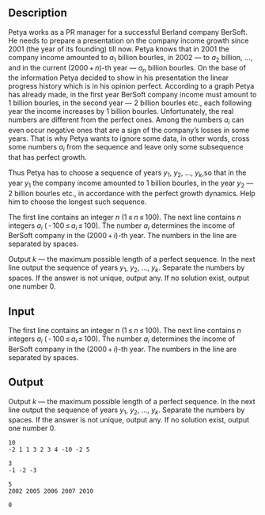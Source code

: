 ## Description

<div><p>Petya works as a PR manager for a successful Berland company BerSoft. He needs to prepare a presentation on the company income growth since <span class="tex-span">2001</span> (the year of its founding) till now. Petya knows that in <span class="tex-span">2001</span> the company income amounted to <span class="tex-span"><i>a</i><sub class="lower-index">1</sub></span> billion bourles, in <span class="tex-span">2002</span> — to <span class="tex-span"><i>a</i><sub class="lower-index">2</sub></span> billion, ..., and in the current <span class="tex-span">(2000 + <i>n</i>)</span>-th year — <span class="tex-span"><i>a</i><sub class="lower-index"><i>n</i></sub></span> billion bourles. On the base of the information Petya decided to show in his presentation the linear progress history which is in his opinion perfect. According to a graph Petya has already made, in the first year BerSoft company income must amount to <span class="tex-span">1</span> billion bourles, in the second year — <span class="tex-span">2</span> billion bourles etc., each following year the income increases by <span class="tex-span">1</span> billion bourles. Unfortunately, the real numbers are different from the perfect ones. Among the numbers <span class="tex-span"><i>a</i><sub class="lower-index"><i>i</i></sub></span> can even occur negative ones that are a sign of the company’s losses in some years. That is why Petya wants to ignore some data, in other words, cross some numbers <span class="tex-span"><i>a</i><sub class="lower-index"><i>i</i></sub></span> from the sequence and leave only some subsequence that has perfect growth.</p><p>Thus Petya has to choose a sequence of years <span class="tex-span"><i>y</i><sub class="lower-index">1</sub></span>, <span class="tex-span"><i>y</i><sub class="lower-index">2</sub></span>, ..., <span class="tex-span"><i>y</i><sub class="lower-index"><i>k</i></sub></span>,so that in the year <span class="tex-span"><i>y</i><sub class="lower-index">1</sub></span> the company income amounted to <span class="tex-span">1</span> billion bourles, in the year <span class="tex-span"><i>y</i><sub class="lower-index">2</sub></span> — <span class="tex-span">2</span> billion bourles etc., in accordance with the perfect growth dynamics. Help him to choose the longest such sequence.</p></div><div class="input-specification"><p>The first line contains an integer <span class="tex-span"><i>n</i></span> (<span class="tex-span">1 ≤ <i>n</i> ≤ 100</span>). The next line contains <span class="tex-span"><i>n</i></span> integers <span class="tex-span"><i>a</i><sub class="lower-index"><i>i</i></sub></span> (<span class="tex-span"> - 100 ≤ <i>a</i><sub class="lower-index"><i>i</i></sub> ≤ 100</span>). The number <span class="tex-span"><i>a</i><sub class="lower-index"><i>i</i></sub></span> determines the income of BerSoft company in the <span class="tex-span">(2000 + <i>i</i>)</span>-th year. The numbers in the line are separated by spaces.</p></div><div class="output-specification"><p>Output <span class="tex-span"><i>k</i></span> — the maximum possible length of a perfect sequence. In the next line output the sequence of years <span class="tex-span"><i>y</i><sub class="lower-index">1</sub></span>, <span class="tex-span"><i>y</i><sub class="lower-index">2</sub></span>, ..., <span class="tex-span"><i>y</i><sub class="lower-index"><i>k</i></sub></span>. Separate the numbers by spaces. If the answer is not unique, output any. If no solution exist, output one number <span class="tex-span">0</span>.</p></div>

## Input

<p>The first line contains an integer <span class="tex-span"><i>n</i></span> (<span class="tex-span">1 ≤ <i>n</i> ≤ 100</span>). The next line contains <span class="tex-span"><i>n</i></span> integers <span class="tex-span"><i>a</i><sub class="lower-index"><i>i</i></sub></span> (<span class="tex-span"> - 100 ≤ <i>a</i><sub class="lower-index"><i>i</i></sub> ≤ 100</span>). The number <span class="tex-span"><i>a</i><sub class="lower-index"><i>i</i></sub></span> determines the income of BerSoft company in the <span class="tex-span">(2000 + <i>i</i>)</span>-th year. The numbers in the line are separated by spaces.</p>

## Output

<p>Output <span class="tex-span"><i>k</i></span> — the maximum possible length of a perfect sequence. In the next line output the sequence of years <span class="tex-span"><i>y</i><sub class="lower-index">1</sub></span>, <span class="tex-span"><i>y</i><sub class="lower-index">2</sub></span>, ..., <span class="tex-span"><i>y</i><sub class="lower-index"><i>k</i></sub></span>. Separate the numbers by spaces. If the answer is not unique, output any. If no solution exist, output one number <span class="tex-span">0</span>.</p>





```input1
10
-2 1 1 3 2 3 4 -10 -2 5

```




```input2
3
-1 -2 -3

```




```output1
5
2002 2005 2006 2007 2010

```




```output2
0

```


